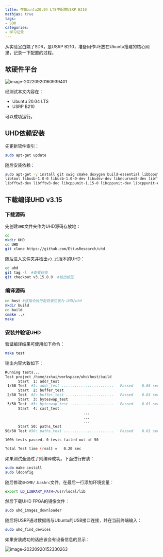 ```yaml
---
title: 在Ubuntu20.04 LTS中配置USRP B210
mathjax: true
tags:
- SDR
categories:
- 学习记录
---
```





从实验室白嫖了SDR，是USRP B210，准备用作UE放在Ubuntu搭建的核心网里，记录一下配置的过程。

<!-- more -->

## 软硬件平台

![image-20220920160939401](https://s2.loli.net/2022/09/20/Q1amF49NGo5n76H.png)

经测试本文内容在：

* Ubuntu 20.04 LTS
* USRP B210

可以成功运行。

## UHD依赖安装

先更新软件索引：

```bash
sudo apt-get update
```

随后安装依赖：

```bash
sudo apt-get -y install git swig cmake doxygen build-essential libboost-all-dev 
libtool libusb-1.0-0 libusb-1.0-0-dev libudev-dev libncurses5-dev libfftw3-bin 
libfftw3-dev libfftw3-doc libcppunit-1.15-0 libcppunit-dev libcppunit-doc ncurses-bin cpufrequtils python-numpy python-numpy-doc python-numpy-dbg python3-scipy python-docutils qt4-bin-dbg qt4-default qt4-doc libqt4-dev libqt4-dev-bin python-qt4 python-qt4-dbg python-qt4-dev python-qt4-doc python-qt4-doc libqwt6abi1 libfftw3-bin libfftw3-dev libfftw3-doc ncurses-bin libncurses5 libncurses5-dev libncurses5-dbg libfontconfig1-dev libxrender-dev libpulse-dev swig g++ automake autoconf libtool python-dev libfftw3-dev libcppunit-dev libboost-all-dev libusb-dev libusb-1.0-0-dev fort77 libsdl1.2-dev python-wxgtk3.0 git libqt4-dev python-numpy ccache python-opengl libgsl-dev python-cheetah python-mako python-lxml doxygen qt4-default qt4-dev-tools libusb-1.0-0-dev libqwtplot3d-qt5-dev pyqt4-dev-tools python-qwt5-qt4 cmake git wget libxi-dev gtk2-engines-pixbuf r-base-dev python-tk liborc-0.4-0 liborc-0.4-dev libasound2-dev python-gtk2 libzmq3-dev libzmq5 python-requests python-sphinx libcomedi-dev python-zmq libqwt-dev libqwt6abi1 python-six libgps-dev libgps23 gpsd gpsd-clients python-gps python-setuptools
```

## 下载编译UHD v3.15

### 下载源码

先创建`UHD`文件夹作为UHD源码存放地：

```bash
cd
mkdir UHD
cd UHD
git clone https://github.com/EttusResearch/uhd
```

随后进入文件夹并检出`v3.15`版本的UHD：

```bash
cd uhd
git tag -l	#查看标签
git checkout v3.15.0.0	#检出标签
```

### 编译源码

```bash
cd host #该指令执行前目录应该为 UHD/uhd
mkdir build
cd build
cmake ../
make	
```

### 安装并验证UHD

验证编译结果可使用如下命令：

```bash
make test
```

输出内容大致如下：

```bash
Running tests...
Test project /home/zxhui/workspace/uhd/host/build
      Start  1: addr_test
 1/50 Test  #1: addr_test ........................   Passed    0.05 sec
      Start  2: buffer_test
 2/50 Test  #2: buffer_test ......................   Passed    0.03 sec
      Start  3: byteswap_test
 3/50 Test  #3: byteswap_test ....................   Passed    0.01 sec
      Start  4: cast_test
									... 
									...
                                    ...
      Start 50: paths_test
50/50 Test #50: paths_test .......................   Passed    0.01 sec

100% tests passed, 0 tests failed out of 50

Total Test time (real) =   0.20 sec
```

如果测试全通过了则编译成功。下面进行安装：

```bash
sudo make install
sudo ldconfig
```

随后修改`$HOME/.bashrc`文件，在最后一行添加环境变量：

```bash
export LD_LIBRARY_PATH=/usr/local/lib
```

然后下载UHD FPGA的镜像文件：

```bash
sudo uhd_images_downloader
```

随后将USRP通过数据线与Ubuntu的USB接口连接，并在当前终端输入：

```bash
sudo uhd_find_devices
```

如果安装成功的话应该会有设备信息的显示：

![image-20220920152330263](https://s2.loli.net/2022/09/20/eIKa1xmqSO8G6ct.png)
